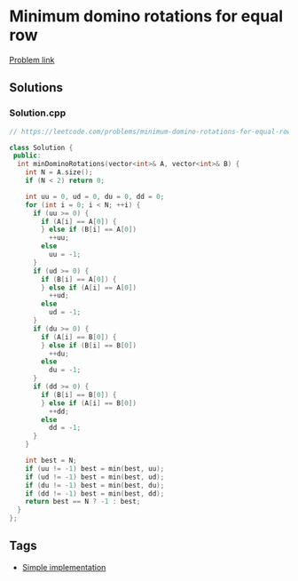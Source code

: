 # Minimum domino rotations for equal row

[Problem link](https://leetcode.com/problems/minimum-domino-rotations-for-equal-row)

## Solutions


### Solution.cpp
```cpp
// https://leetcode.com/problems/minimum-domino-rotations-for-equal-row

class Solution {
 public:
  int minDominoRotations(vector<int>& A, vector<int>& B) {
    int N = A.size();
    if (N < 2) return 0;

    int uu = 0, ud = 0, du = 0, dd = 0;
    for (int i = 0; i < N; ++i) {
      if (uu >= 0) {
        if (A[i] == A[0]) {
        } else if (B[i] == A[0])
          ++uu;
        else
          uu = -1;
      }
      if (ud >= 0) {
        if (B[i] == A[0]) {
        } else if (A[i] == A[0])
          ++ud;
        else
          ud = -1;
      }
      if (du >= 0) {
        if (A[i] == B[0]) {
        } else if (B[i] == B[0])
          ++du;
        else
          du = -1;
      }
      if (dd >= 0) {
        if (B[i] == B[0]) {
        } else if (A[i] == B[0])
          ++dd;
        else
          dd = -1;
      }
    }

    int best = N;
    if (uu != -1) best = min(best, uu);
    if (ud != -1) best = min(best, ud);
    if (du != -1) best = min(best, du);
    if (dd != -1) best = min(best, dd);
    return best == N ? -1 : best;
  }
};
```
## Tags

* [Simple implementation](/README.md#Simple_implementation)
